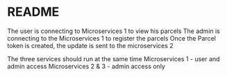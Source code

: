 # README

The user is connecting to Microservices 1 to view his parcels
The admin is connecting to the Microservices 1 to register the parcels
Once the Parcel token is created, the update is sent to the microservices 2

The three services should run at the same time
Microservices 1 - user and admin access
Microservices 2 & 3 - admin access only

